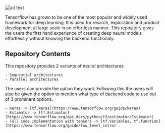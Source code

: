 ![alt text](https://www.tensorflow.org/images/tf_logo_social.png "Tensorflow")

Tensorflow has grown to be one of the most popular and widely used framework for deep learning. It is used for resarch, exploration and product development at large scale in an effortless manner. This repository gives the users the first hand experience of creating deep neural models effortlessly without knowing the backend functionaly. 

## Repository Contents

This repository provides 2 variants of neural architectures

    - Sequential architectures
    - Parallel architectures
    
The users can provide the option they want. Following this the users will also be given the option to mention what type of backend code to use out of 3 prominent options.

    - Keras -> [tf.keras](https://www.tensorflow.org/guide/keras)
    - Estimator -> [tf.Estimator](https://www.tensorflow.org/api_docs/python/tf/estimator/Estimator)
    - Full code implementation with tensors -> [tf.Variables, tf.function](https://www.tensorflow.org/guide/low_level_intro)